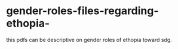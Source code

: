 # gender-roles-files-regarding-ethopia-
this pdfs can be descriptive on gender roles of ethopia toward sdg.

